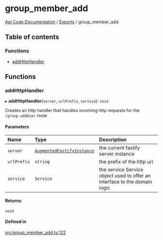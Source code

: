 # group\_member\_add
 
[Api Code Documentation](../README.md) / [Exports](../modules.md) / group\_member\_add

## Table of contents

### Functions

- [addHttpHandler](group_member_add.md#addhttphandler)

## Functions

### addHttpHandler

▸ **addHttpHandler**(`server`, `urlPrefix`, `service`): `void`

Creates an http handler that handles incoming http requests for the `/group.addUser` route

#### Parameters

| Name | Type | Description |
| :------ | :------ | :------ |
| `server` | [`AugmentedFastifyInstance`](../interfaces/types.AugmentedFastifyInstance.md) | the current fastify server instance |
| `urlPrefix` | `string` | the prefix of the http url |
| `service` | `Service` | the service Service object used to offer an interface to the domain logic |

#### Returns

`void`

#### Defined in

[src/group_member_add.ts:122](https://github.com/openkfw/TruBudget/blob/3cf6626/api/src/group_member_add.ts#L122)
